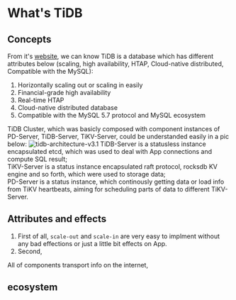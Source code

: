# What's TiDB

## Concepts

From it's [website](https://docs.pingcap.com/zh/tidb/stable/overview), we can know TiDB is a database which has different attributes below (scaling, high availability, HTAP, Cloud-native distributed, Compatible with the MySQL):

1. Horizontally scaling out or scaling in easily
2. Financial-grade high availability
3. Real-time HTAP
4. Cloud-native distributed database
5. Compatible with the MySQL 5.7 protocol and MySQL ecosystem

TiDB Cluster, which was basicly composed with component instances of PD-Server, TiDB-Server, TiKV-Server, could be understanded easily in a pic below:
![tidb-architecture-v3.1](https://download.pingcap.com/images/docs-cn/tidb-architecture-v3.1.png)
TiDB-Server is a statusless instance encapsulated etcd, which was used to deal with App connections and compute SQL result;  
TiKV-Server is a status instance encapsulated raft protocol, rocksdb KV engine and so forth, which were used to storage data;  
PD-Server is a status instance, which continously getting data or load info from TiKV heartbeats, aiming for scheduling parts of data to different TiKV-Server.  

## Attributes and effects

1. First of all, `scale-out` and `scale-in` are very easy to implment without any bad effections or just a little bit effects on App.
2. Second, 

All of components transport info on the internet,

## ecosystem

